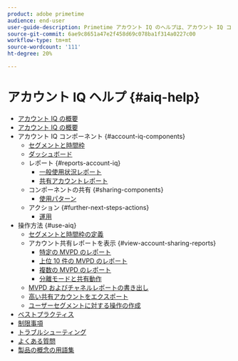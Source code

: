 ```yaml
---
product: adobe primetime
audience: end-user
user-guide-description: Primetime アカウント IQ のヘルプは、アカウント IQ コンポーネントに関する情報を提供し、様々なコンポーネントを使用するためのユーザージャーニーについて説明します。
source-git-commit: 6ae9c8651a47e2f458d69c078ba1f314a0227c00
workflow-type: tm+mt
source-wordcount: '111'
ht-degree: 20%

---
```


# アカウント IQ ヘルプ {#aiq-help}

+ [アカウント IQ の概要](/help/AccountIQ/home.md)
+ [アカウント IQ の概要](/help/AccountIQ/get-started.md)
+ アカウント IQ コンポーネント {#account-iq-components}
   + [セグメントと時間枠](/help/AccountIQ/segments-timeframe.md)
   + [ダッシュボード](/help/AccountIQ/dashboard.md)
   + レポート {#reports-account-iq}
      + [一般使用状況レポート](/help/AccountIQ/general-usage-reports.md)
      + [共有アカウントレポート](/help/AccountIQ/shared-acc-reports.md)
   + コンポーネントの共有 {#sharing-components}
      + [使用パターン](/help/AccountIQ/usage-patterns.md)
   + アクション {#further-next-steps-actions}
      + [運用](/help/AccountIQ/operations.md)
+ 操作方法 {#use-aiq}
   + [セグメントと時間枠の定義](/help/AccountIQ/howto-select-segment-timeframe.md)
   + アカウント共有レポートを表示 {#view-account-sharing-reports}
      + [特定の MVPD のレポート](/help/AccountIQ/reports-for-specific-mvpds.md)
      + [上位 10 件の MVPD のレポート](/help/AccountIQ/top-10-mvpd-reports.md)
      + [複数の MVPD のレポート](viewrep-multiple-mvpd-channel.md)
      + [分離モードと共有動作](/help/AccountIQ/isolation-mode.md)
   + [MVPD およびチャネルレポートの書き出し](/help/AccountIQ/export-segment-metrics.md)
   + [高い共有アカウントをエクスポート](/help/AccountIQ/export-acc-information.md)
   + [ユーザーセグメントに対する操作の作成](/help/AccountIQ/operation-affecting-user-segment.md)
+ [ベストプラクティス](/help/AccountIQ/best-practices.md)
+ [制限事項](/help/AccountIQ/limitations.md)
+ [トラブルシューティング](/help/AccountIQ/troubleshoot.md)
+ [よくある質問](/help/AccountIQ/faq.md)
+ [製品の概念の用語集](/help/AccountIQ/product-concepts.md)